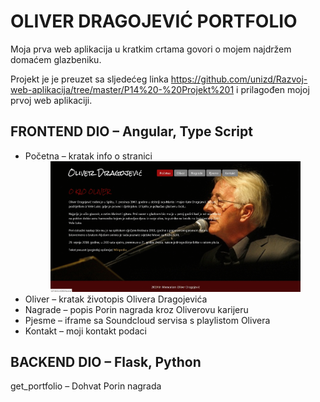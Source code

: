 <h1>OLIVER DRAGOJEVIĆ PORTFOLIO</h1>

Moja prva web aplikacija u kratkim crtama govori o mojem najdržem domaćem glazbeniku.

Projekt je je preuzet sa sljedećeg linka https://github.com/unizd/Razvoj-web-aplikacija/tree/master/P14%20-%20Projekt%201 i prilagođen mojoj prvoj web aplikaciji.


<h2>FRONTEND DIO – Angular, Type Script</h2>

<ul>
  <li>Početna – kratak info o stranici</li>
  <div align="center">
    <img src="/screenshoots/home.gif" width="400px"</img> 
  </div>
  <li>Oliver – kratak životopis Olivera Dragojevića</li>
  <li>Nagrade – popis Porin nagrada kroz Oliverovu karijeru</li>
  <li>Pjesme – iframe sa Soundcloud servisa s playlistom Olivera</li> 
  <li>Kontakt – moji kontakt podaci</li>
</ul>

<h2>BACKEND DIO – Flask, Python</h2>

get_portfolio – Dohvat Porin nagrada
